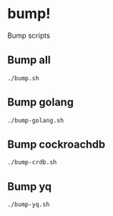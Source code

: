 # bump!

Bump scripts

## Bump all

```
./bump.sh
```

## Bump golang

```
./bump-golang.sh
```

## Bump cockroachdb

```
./bump-crdb.sh
```

## Bump yq

```
./bump-yq.sh
```
